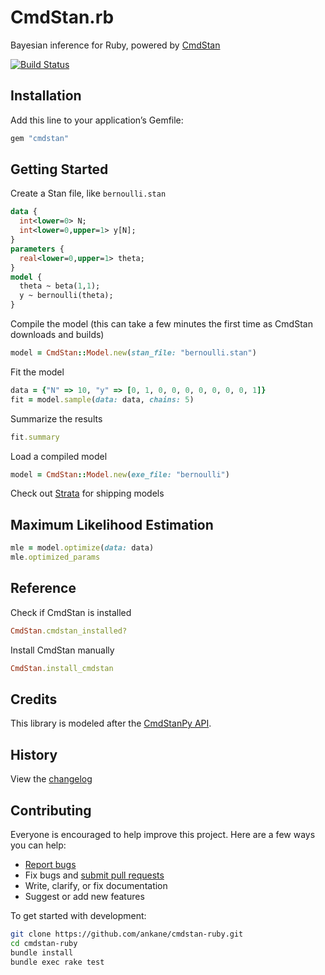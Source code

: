 # CmdStan.rb

Bayesian inference for Ruby, powered by [CmdStan](https://github.com/stan-dev/cmdstan)

[![Build Status](https://github.com/ankane/cmdstan-ruby/actions/workflows/build.yml/badge.svg)](https://github.com/ankane/cmdstan-ruby/actions)

## Installation

Add this line to your application’s Gemfile:

```ruby
gem "cmdstan"
```

## Getting Started

Create a Stan file, like `bernoulli.stan`

```stan
data {
  int<lower=0> N;
  int<lower=0,upper=1> y[N];
}
parameters {
  real<lower=0,upper=1> theta;
}
model {
  theta ~ beta(1,1);
  y ~ bernoulli(theta);
}
```

Compile the model (this can take a few minutes the first time as CmdStan downloads and builds)

```ruby
model = CmdStan::Model.new(stan_file: "bernoulli.stan")
```

Fit the model

```ruby
data = {"N" => 10, "y" => [0, 1, 0, 0, 0, 0, 0, 0, 0, 1]}
fit = model.sample(data: data, chains: 5)
```

Summarize the results

```ruby
fit.summary
```

Load a compiled model

```ruby
model = CmdStan::Model.new(exe_file: "bernoulli")
```

Check out [Strata](https://github.com/ankane/strata) for shipping models

## Maximum Likelihood Estimation

```ruby
mle = model.optimize(data: data)
mle.optimized_params
```

## Reference

Check if CmdStan is installed

```ruby
CmdStan.cmdstan_installed?
```

Install CmdStan manually

```ruby
CmdStan.install_cmdstan
```

## Credits

This library is modeled after the [CmdStanPy API](https://github.com/stan-dev/cmdstanpy).

## History

View the [changelog](https://github.com/ankane/cmdstan-ruby/blob/master/CHANGELOG.md)

## Contributing

Everyone is encouraged to help improve this project. Here are a few ways you can help:

- [Report bugs](https://github.com/ankane/cmdstan-ruby/issues)
- Fix bugs and [submit pull requests](https://github.com/ankane/cmdstan-ruby/pulls)
- Write, clarify, or fix documentation
- Suggest or add new features

To get started with development:

```sh
git clone https://github.com/ankane/cmdstan-ruby.git
cd cmdstan-ruby
bundle install
bundle exec rake test
```
